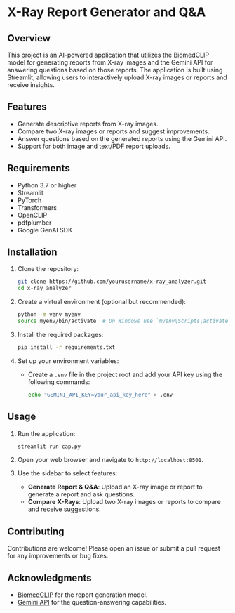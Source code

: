 # X-Ray Report Generator and Q&A

## Overview
This project is an AI-powered application that utilizes the BiomedCLIP model for generating reports from X-ray images and the Gemini API for answering questions based on those reports. The application is built using Streamlit, allowing users to interactively upload X-ray images or reports and receive insights.

## Features
- Generate descriptive reports from X-ray images.
- Compare two X-ray images or reports and suggest improvements.
- Answer questions based on the generated reports using the Gemini API.
- Support for both image and text/PDF report uploads.

## Requirements
- Python 3.7 or higher
- Streamlit
- PyTorch
- Transformers
- OpenCLIP
- pdfplumber
- Google GenAI SDK

## Installation
1. Clone the repository:
   ```bash
   git clone https://github.com/yourusername/x-ray_analyzer.git
   cd x-ray_analyzer
   ```

2. Create a virtual environment (optional but recommended):
   ```bash
   python -m venv myenv
   source myenv/bin/activate  # On Windows use `myenv\Scripts\activate`
   ```

3. Install the required packages:
   ```bash
   pip install -r requirements.txt
   ```

4. Set up your environment variables:
   - Create a `.env` file in the project root and add your API key using the following commands:
     ```bash
     echo "GEMINI_API_KEY=your_api_key_here" > .env
     ```

## Usage
1. Run the application:
   ```bash
   streamlit run cap.py
   ```

2. Open your web browser and navigate to `http://localhost:8501`.

3. Use the sidebar to select features:
   - **Generate Report & Q&A**: Upload an X-ray image or report to generate a report and ask questions.
   - **Compare X-Rays**: Upload two X-ray images or reports to compare and receive suggestions.

## Contributing
Contributions are welcome! Please open an issue or submit a pull request for any improvements or bug fixes.



## Acknowledgments
- [BiomedCLIP](https://huggingface.co/microsoft/BiomedCLIP) for the report generation model.
- [Gemini API](https://cloud.google.com/gemini) for the question-answering capabilities.